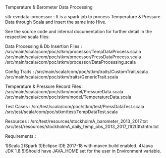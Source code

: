 Temperature & Barometer Data Processing


stk-evndata-processor : It is a spark job to process Temperature & Pressure Data through Scala and insert the same into Hive.

See the source code and internal documentation for further detail in the respective scala files:

Data Processing & Db Insertion Files : /src/main/scala/com/poc/stkm/processor/TempDataProcess.scala 
                                       /src/main/scala/com/poc/stkm/processor/PressDataProcess.scala
                                       /src/main/scala/com/poc/stkm/processor/DataProcessing.scala

Config Traits : /src/main/scala/com/poc/stkm/traits/CustomTrait.scala
                /src/main/scala/com/poc/stkm/traits/GenericTrait.scala

Temperature & Pressure Record Files : /src/main/scala/com/poc/stkm/model/PressureData.scala 
                                      /src/main/scala/com/poc/stkm/model/TemperatureData.scala

Test Cases : /src/test/scala/com/poc/stkm/test/PressDataTest.scala 
             /src/test/scala/com/poc/stkm/test/TempDataTest.scala

Resources : /src/test/resources/stockholmA_barometer_2013_2017.txt 
            /src/test/resources/stockholmA_daily_temp_obs_2013_2017_t1t2t3txtntm.txt

Requirements :

1)Scala 
2)Spark 
3)Eclipse IDE 2017-18 with maven build enabled. 
4)Java JDK 1.8 
5)Should have JAVA_HOME set for the user in Environment variable.
